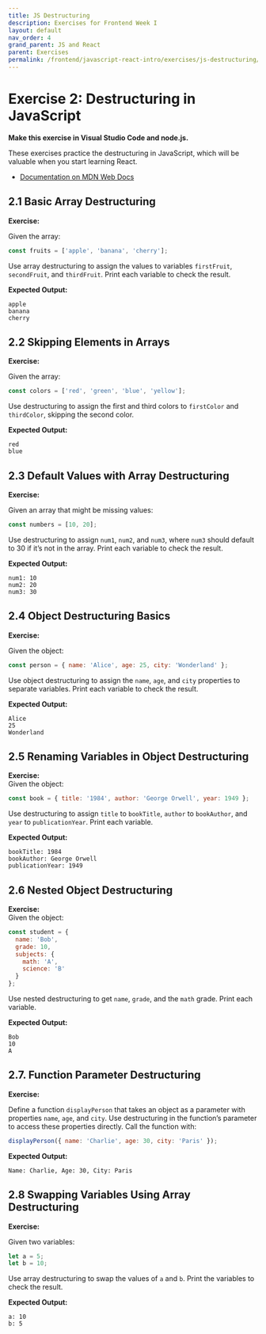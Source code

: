 ```yaml
---
title: JS Destructuring
description: Exercises for Frontend Week I
layout: default
nav_order: 4
grand_parent: JS and React
parent: Exercises
permalink: /frontend/javascript-react-intro/exercises/js-destructuring/
---
```


# Exercise 2: Destructuring in JavaScript

**Make this exercise in Visual Studio Code and node.js.**

These exercises practice the destructuring in JavaScript, which will be valuable when you start learning React.

- [Documentation on MDN Web Docs](https://developer.mozilla.org/en-US/docs/Web/JavaScript/Reference/Operators/Destructuring_assignment)

## 2.1 Basic Array Destructuring

**Exercise:**

Given the array:

```javascript
const fruits = ['apple', 'banana', 'cherry'];
```

Use array destructuring to assign the values to variables `firstFruit`, `secondFruit`, and `thirdFruit`. Print each variable to check the result.

**Expected Output:**

```plaintext
apple
banana
cherry
```

## 2.2 Skipping Elements in Arrays

**Exercise:**

Given the array:

```javascript
const colors = ['red', 'green', 'blue', 'yellow'];
```

Use destructuring to assign the first and third colors to `firstColor` and `thirdColor`, skipping the second color.

**Expected Output:**

```plaintext
red
blue
```

## 2.3 Default Values with Array Destructuring

**Exercise:**  

Given an array that might be missing values:

```javascript
const numbers = [10, 20];
```

Use destructuring to assign `num1`, `num2`, and `num3`, where `num3` should default to 30 if it’s not in the array. Print each variable to check the result.

**Expected Output:**

```plaintext
num1: 10
num2: 20
num3: 30
```

## 2.4 Object Destructuring Basics

**Exercise:**  

Given the object:

```javascript
const person = { name: 'Alice', age: 25, city: 'Wonderland' };
```

Use object destructuring to assign the `name`, `age`, and `city` properties to separate variables. Print each variable to check the result.

**Expected Output:**

```plaintext
Alice
25
Wonderland
```

## 2.5 Renaming Variables in Object Destructuring

**Exercise:**  
Given the object:

```javascript
const book = { title: '1984', author: 'George Orwell', year: 1949 };
```

Use destructuring to assign `title` to `bookTitle`, `author` to `bookAuthor`, and `year` to `publicationYear`. Print each variable.

**Expected Output:**

```plaintext
bookTitle: 1984
bookAuthor: George Orwell
publicationYear: 1949
```

## 2.6 Nested Object Destructuring

**Exercise:**  
Given the object:

```javascript
const student = {
  name: 'Bob',
  grade: 10,
  subjects: {
    math: 'A',
    science: 'B'
  }
};
```

Use nested destructuring to get `name`, `grade`, and the `math` grade. Print each variable.

**Expected Output:**

```plaintext
Bob
10
A
```

## 2.7. Function Parameter Destructuring

**Exercise:**  

Define a function `displayPerson` that takes an object as a parameter with properties `name`, `age`, and `city`. Use destructuring in the function’s parameter to access these properties directly. Call the function with:

```javascript
displayPerson({ name: 'Charlie', age: 30, city: 'Paris' });
```

**Expected Output:**

```plaintext
Name: Charlie, Age: 30, City: Paris
```

## 2.8 Swapping Variables Using Array Destructuring

**Exercise:**  

Given two variables:

```javascript
let a = 5;
let b = 10;
```

Use array destructuring to swap the values of `a` and `b`. Print the variables to check the result.

**Expected Output:**

```plaintext
a: 10
b: 5
```

